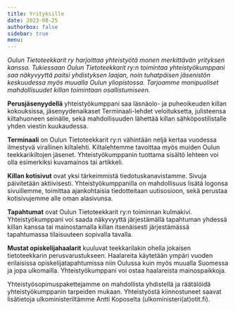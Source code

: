 ```yaml
---
title: Yrityksille
date: 2023-08-25
authorbox: false
sidebar: true
menu:
---
```


*Oulun Tietoteekkarit ry harjoittaa yhteistyötä monen merkittävän yrityksen kanssa. Tukiessaan Oulun Tietoteekkarit ry:n toimintaa yhteistyökumppani saa näkyvyyttä paitsi yhdistyksen laajan, noin tuhatpäisen jäsenistön keskuudessa myös muualla Oulun yliopistossa. Tarjoamme monipuoliset mahdollisuudet killan toimintaan osallistumiseen.*

**Perusjäsenyydellä** yhteistyökumppani saa läsnäolo- ja puheoikeuden killan kokouksissa, jäsenyydenaikaset Terminaali-lehdet veloituksetta, julisteensa kiltahuoneen seinälle, sekä mahdollisuuden lähettää killan sähköpostilistalle yhden viestin kuukaudessa.

**Terminaali** on Oulun Tietoteekkarit ry:n vähintään neljä kertaa vuodessa ilmestyvä virallinen kiltalehti. Kiltalehtemme tavoittaa myös muiden Oulun teekkarikiltojen jäsenet. Yhteistyökumppanin tuottama sisältö lehteen voi olla esimerkiksi kuvamainos tai artikkeli.

**Killan kotisivut** ovat yksi tärkeimmistä tiedotuskanavistamme. Sivuja päivitetään aktiivisesti. Yhteistyökumppanilla on mahdollisuus lisätä logonsa sivuillemme, toimittaa ajankohtaisia tiedotteitaan uutisosioon, sekä perustaa kotisivujemme alle oman alasivunsa.

**Tapahtumat** ovat Oulun Tietoteekkarit ry:n toiminnan kulmakivi. Yhteistyökumppani voi saada näkyvyyttä järjestämällä tapahtuman yhdessä killan kanssa tai mainostamalla killan itsenäisesti järjestämässä tapahtumassa tilaisuuteen sopivalla tavalla.

**Mustat opiskelijahaalarit** kuuluvat teekkarilakin ohella jokaisen tietoteekkarin perusvarustukseen. Haalareita käytetään ympäri vuoden erilaisissa opiskelijatapahtumissa niin Oulussa kuin myös muualla Suomessa ja jopa ulkomailla. Yhteistyökumppani voi ostaa haalareista mainospaikkoja.

Yhteistyösopimuspakettejamme on mahdollista yhdistellä ja räätälöidä yhteistyökumppanin tarpeiden mukaan. Yhteistyöstä kiinnostuneet saavat lisätietoja ulkoministeriltämme Antti Koposelta (ulkoministeri(at)otit.fi).
